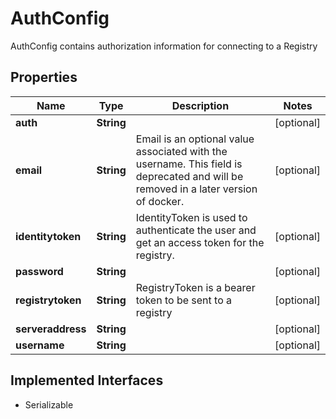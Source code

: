 

# AuthConfig

AuthConfig contains authorization information for connecting to a Registry

## Properties

| Name | Type | Description | Notes |
|------------ | ------------- | ------------- | -------------|
|**auth** | **String** |  |  [optional] |
|**email** | **String** | Email is an optional value associated with the username. This field is deprecated and will be removed in a later version of docker. |  [optional] |
|**identitytoken** | **String** | IdentityToken is used to authenticate the user and get an access token for the registry. |  [optional] |
|**password** | **String** |  |  [optional] |
|**registrytoken** | **String** | RegistryToken is a bearer token to be sent to a registry |  [optional] |
|**serveraddress** | **String** |  |  [optional] |
|**username** | **String** |  |  [optional] |


## Implemented Interfaces

* Serializable


